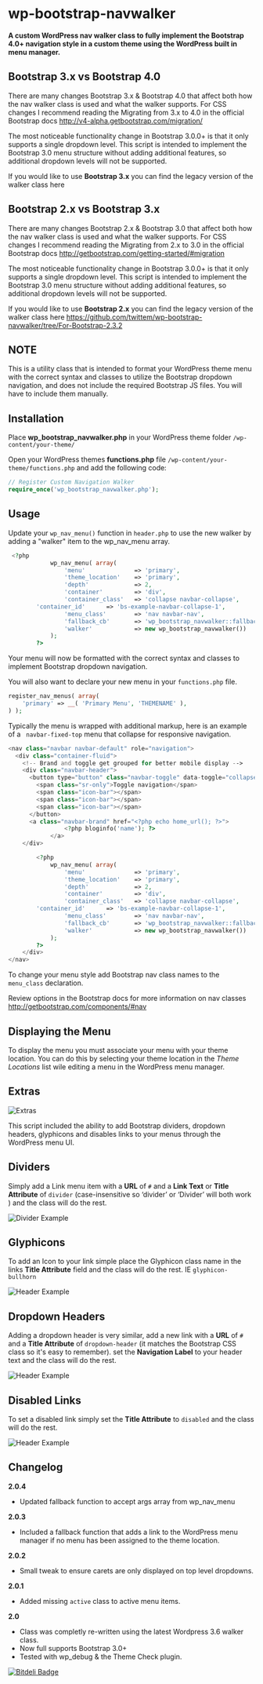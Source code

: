 wp-bootstrap-navwalker
======================

**A custom WordPress nav walker class to fully implement the Bootstrap 4.0+ navigation style in a custom theme using the WordPress built in menu manager.**

Bootstrap 3.x vs Bootstrap 4.0
------------
There are many changes Bootstrap 3.x & Bootstrap 4.0 that affect both how the nav walker class is used and what the walker supports. For CSS changes I recommend reading the Migrating from 3.x to 4.0 in the official Bootstrap docs http://v4-alpha.getbootstrap.com/migration/

The most noticeable functionality change in Bootstrap 3.0.0+ is that it only supports a single dropdown level. This script is intended to implement the Bootstrap 3.0 menu structure without adding additional features, so additional dropdown levels will not be supported.

If you would like to use **Bootstrap 3.x** you can find the legacy version of the walker class here

Bootstrap 2.x vs Bootstrap 3.x
------------
There are many changes Bootstrap 2.x & Bootstrap 3.0 that affect both how the nav walker class is used and what the walker supports. For CSS changes I recommend reading the Migrating from 2.x to 3.0 in the official Bootstrap docs http://getbootstrap.com/getting-started/#migration

The most noticeable functionality change in Bootstrap 3.0.0+ is that it only supports a single dropdown level. This script is intended to implement the Bootstrap 3.0 menu structure without adding additional features, so additional dropdown levels will not be supported.

If you would like to use **Bootstrap 2.x** you can find the legacy version of the walker class here https://github.com/twittem/wp-bootstrap-navwalker/tree/For-Bootstrap-2.3.2

NOTE
----
This is a utility class that is intended to format your WordPress theme menu with the correct syntax and classes to utilize the Bootstrap dropdown navigation, and does not include the required Bootstrap JS files. You will have to include them manually. 

Installation
------------
Place **wp_bootstrap_navwalker.php** in your WordPress theme folder `/wp-content/your-theme/`

Open your WordPress themes **functions.php** file  `/wp-content/your-theme/functions.php` and add the following code:

```php
// Register Custom Navigation Walker
require_once('wp_bootstrap_navwalker.php');
```

Usage
------------
Update your `wp_nav_menu()` function in `header.php` to use the new walker by adding a "walker" item to the wp_nav_menu array.

```php
 <?php
            wp_nav_menu( array(
                'menu'              => 'primary',
                'theme_location'    => 'primary',
                'depth'             => 2,
                'container'         => 'div',
                'container_class'   => 'collapse navbar-collapse',
		'container_id'      => 'bs-example-navbar-collapse-1',
                'menu_class'        => 'nav navbar-nav',
                'fallback_cb'       => 'wp_bootstrap_navwalker::fallback',
                'walker'            => new wp_bootstrap_navwalker())
            );
        ?>
```

Your menu will now be formatted with the correct syntax and classes to implement Bootstrap dropdown navigation. 

You will also want to declare your new menu in your `functions.php` file.

```php
register_nav_menus( array(
	'primary' => __( 'Primary Menu', 'THEMENAME' ),
) );
```

Typically the menu is wrapped with additional markup, here is an example of a ` navbar-fixed-top` menu that collapse for responsive navigation.

```php
<nav class="navbar navbar-default" role="navigation">
  <div class="container-fluid">
    <!-- Brand and toggle get grouped for better mobile display -->
    <div class="navbar-header">
      <button type="button" class="navbar-toggle" data-toggle="collapse" data-target="#bs-example-navbar-collapse-1">
        <span class="sr-only">Toggle navigation</span>
        <span class="icon-bar"></span>
        <span class="icon-bar"></span>
        <span class="icon-bar"></span>
      </button>
      <a class="navbar-brand" href="<?php echo home_url(); ?>">
                <?php bloginfo('name'); ?>
            </a>
    </div>

        <?php
            wp_nav_menu( array(
                'menu'              => 'primary',
                'theme_location'    => 'primary',
                'depth'             => 2,
                'container'         => 'div',
                'container_class'   => 'collapse navbar-collapse',
		'container_id'      => 'bs-example-navbar-collapse-1',
                'menu_class'        => 'nav navbar-nav',
                'fallback_cb'       => 'wp_bootstrap_navwalker::fallback',
                'walker'            => new wp_bootstrap_navwalker())
            );
        ?>
    </div>
</nav>
```

To change your menu style add Bootstrap nav class names to the `menu_class` declaration.

Review options in the Bootstrap docs for more information on nav classes
http://getbootstrap.com/components/#nav

Displaying the Menu 
-------------------
To display the menu you must associate your menu with your theme location. You can do this by selecting your theme location in the *Theme Locations* list wile editing a menu in the WordPress menu manager.

Extras
------------

![Extras](http://edwardmcintyre.com/pub/github/navwalker-3-menu.jpg)

This script included the ability to add Bootstrap dividers, dropdown headers, glyphicons and disables links to your menus through the WordPress menu UI. 

Dividers
------------
Simply add a Link menu item with a **URL** of `#` and a **Link Text** or **Title Attribute** of `divider` (case-insensitive so ‘divider’ or ‘Divider’ will both work ) and the class will do the rest.

![Divider Example](http://edwardmcintyre.com/pub/github/navwalker-divider.jpg)

Glyphicons
------------
To add an Icon to your link simple place the Glyphicon class name in the links **Title Attribute** field and the class will do the rest. IE `glyphicon-bullhorn`

![Header Example](http://edwardmcintyre.com/pub/github/navwalker-3-glyphicons.jpg)

Dropdown Headers
------------
Adding a dropdown header is very similar, add a new link with a **URL** of `#` and a **Title Attribute** of `dropdown-header` (it matches the Bootstrap CSS class so it's easy to remember).  set the **Navigation Label** to your header text and the class will do the rest.

![Header Example](http://edwardmcintyre.com/pub/github/navwalker-3-header.jpg)

Disabled Links
------------
To set a disabled link simply set the **Title Attribute** to `disabled` and the class will do the rest. 

![Header Example](http://edwardmcintyre.com/pub/github/navwalker-3-disabled.jpg)

Changelog
------------
**2.0.4**
+ Updated fallback function to accept args array from wp_nav_menu

**2.0.3**
+ Included a fallback function that adds a link to the WordPress menu manager if no menu has been assigned to the theme location.

**2.0.2**
+ Small tweak to ensure carets are only displayed on top level dropdowns.

**2.0.1**
+ Added missing `active` class to active menu items.

**2.0**
+ Class was completly re-written using the latest Wordpress 3.6 walker class.
+ Now full supports Bootstrap 3.0+
+ Tested with wp_debug & the Theme Check plugin.

[![Bitdeli Badge](https://d2weczhvl823v0.cloudfront.net/twittem/wp-bootstrap-navwalker/trend.png)](https://bitdeli.com/free "Bitdeli Badge")
